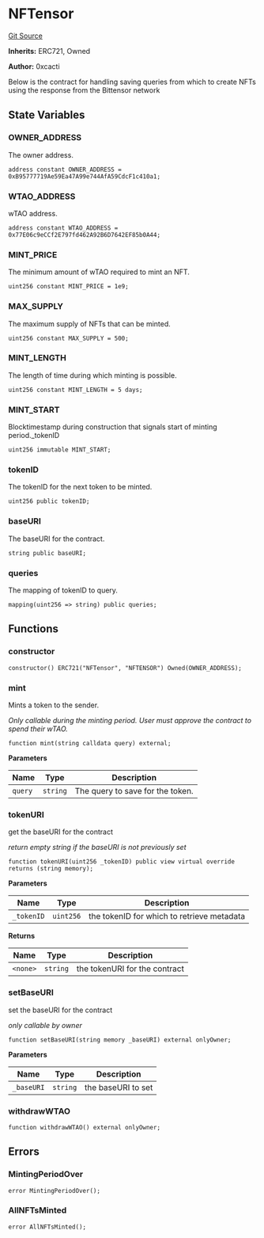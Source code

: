 # NFTensor
[Git Source](https://github.com/nftensor/nftensor/blob/975cf3c837f6ac6d7d347ddd097b8519de927d4e/src/NFTensor.sol)

**Inherits:**
ERC721, Owned

**Author:**
0xcacti

Below is the contract for handling saving queries from which to create NFTs using the response from the
Bittensor network


## State Variables
### OWNER_ADDRESS
The owner address.


```solidity
address constant OWNER_ADDRESS = 0xB95777719Ae59Ea47A99e744AfA59CdcF1c410a1;
```


### WTAO_ADDRESS
wTAO address.


```solidity
address constant WTAO_ADDRESS = 0x77E06c9eCCf2E797fd462A92B6D7642EF85b0A44;
```


### MINT_PRICE
The minimum amount of wTAO required to mint an NFT.


```solidity
uint256 constant MINT_PRICE = 1e9;
```


### MAX_SUPPLY
The maximum supply of NFTs that can be minted.


```solidity
uint256 constant MAX_SUPPLY = 500;
```


### MINT_LENGTH
The length of time during which minting is possible.


```solidity
uint256 constant MINT_LENGTH = 5 days;
```


### MINT_START
Blocktimestamp during construction that signals start of minting period._tokenID


```solidity
uint256 immutable MINT_START;
```


### tokenID
The tokenID for the next token to be minted.


```solidity
uint256 public tokenID;
```


### baseURI
The baseURI for the contract.


```solidity
string public baseURI;
```


### queries
The mapping of tokenID to query.


```solidity
mapping(uint256 => string) public queries;
```


## Functions
### constructor


```solidity
constructor() ERC721("NFTensor", "NFTENSOR") Owned(OWNER_ADDRESS);
```

### mint

Mints a token to the sender.

*Only callable during the minting period. User must approve the contract to spend their wTAO.*


```solidity
function mint(string calldata query) external;
```
**Parameters**

|Name|Type|Description|
|----|----|-----------|
|`query`|`string`|The query to save for the token.|


### tokenURI

get the baseURI for the contract

*return empty string if the baseURI is not previously set*


```solidity
function tokenURI(uint256 _tokenID) public view virtual override returns (string memory);
```
**Parameters**

|Name|Type|Description|
|----|----|-----------|
|`_tokenID`|`uint256`|the tokenID for which to retrieve metadata|

**Returns**

|Name|Type|Description|
|----|----|-----------|
|`<none>`|`string`|the tokenURI for the contract|


### setBaseURI

set the baseURI for the contract

*only callable by owner*


```solidity
function setBaseURI(string memory _baseURI) external onlyOwner;
```
**Parameters**

|Name|Type|Description|
|----|----|-----------|
|`_baseURI`|`string`|the baseURI to set|


### withdrawWTAO


```solidity
function withdrawWTAO() external onlyOwner;
```

## Errors
### MintingPeriodOver

```solidity
error MintingPeriodOver();
```

### AllNFTsMinted

```solidity
error AllNFTsMinted();
```

